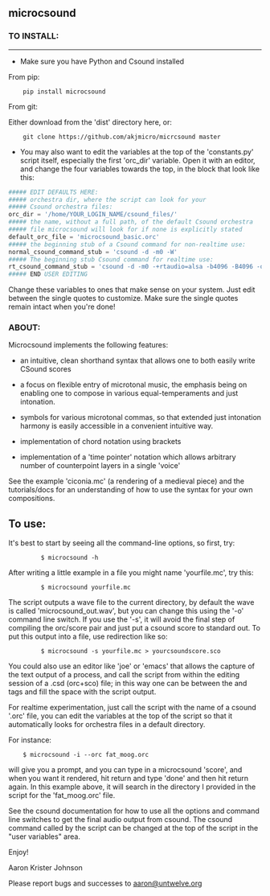 ## microcsound

### TO INSTALL:
____________

* Make sure you have Python and Csound installed

From pip:
```
    pip install microcsound
```

From git:

Either download from the 'dist' directory here, or:
```
    git clone https://github.com/akjmicro/micrcsound master
```

* You may also want to edit the variables at the top of the 'constants.py'
script itself, especially the first 'orc_dir' variable. Open it with an editor, and change the four variables towards
the top, in the block that look like this:

```python
##### EDIT DEFAULTS HERE:           
##### orchestra dir, where the script can look for your 
##### Csound orchestra files:
orc_dir = '/home/YOUR_LOGIN_NAME/csound_files/'
##### the name, without a full path, of the default Csound orchestra
##### file microcsound will look for if none is explicitly stated
default_orc_file = 'microcsound_basic.orc'
##### the beginning stub of a Csound command for non-realtime use:
normal_csound_command_stub = 'csound -d -m0 -W'
##### The beginning stub Csound command for realtime use:
rt_csound_command_stub = 'csound -d -m0 -+rtaudio=alsa -b4096 -B4096 -odac'
##### END USER EDITING 
```

Change these variables to ones that make sense on your system.
Just edit between the single quotes to customize. Make sure the single
quotes remain intact when you're done!

### ABOUT:

Microcsound implements the following features:

* an intuitive, clean shorthand syntax that allows one to both easily write
CSound scores

* a focus on flexible entry of microtonal music, the emphasis being on
enabling one to compose in various equal-temperaments and just
intonation.

* symbols for various microtonal commas, so that extended just
intonation harmony is easily accessible in a convenient intuitive way.

* implementation of chord notation using brackets

* implementation of a 'time pointer' notation which allows arbitrary
number of counterpoint layers in a single 'voice'

See the example 'ciconia.mc' (a rendering of a medieval piece) 
and the tutorials/docs for an understanding of how to use the syntax 
for your own compositions.

## To use:

It's best to start by seeing all the command-line options, so first, try:
```
         $ microcsound -h
```

After writing a little example in a file you might name 'yourfile.mc', try
this:  
```
         $ microcsound yourfile.mc
```

The script outputs a wave file to the current directory, by default the wave
is called 'microcsound_out.wav', but you can change this using the '-o' 
command line switch. If you use the '-s', it will avoid the 
final step of compiling the orc/score pair and just put a csound score to 
standard out. To put this output into a file, use redirection like so:
```
         $ microcsound -s yourfile.mc > yourcsoundscore.sco
```

You could also use an editor like 'joe' or 'emacs' that allows the
capture of the text output of a process, and call the script from
within the editing session of a .csd (orc+sco) file; in this way one
can be between the <CsScore> and </CsScore> tags and fill the space
with the script output.

For realtime experimentation, just call the script with the name of a
csound '.orc' file, you can edit the variables at the top of the script
so that it automatically looks for orchestra files in a default directory.

For instance:
```
	$ microcsound -i --orc fat_moog.orc
```

will give you a prompt, and you can type in a microcsound 'score', and when
you want it rendered, hit return and type 'done' and then hit return again.
In this example above, it will search in the directory I provided in the
script for the 'fat_moog.orc' file.	

See the csound documentation for how to use all the options and
command line switches to get the final audio output from csound.
The csound command called by the script can be changed at the top 
of the script in the "user variables" area.

Enjoy!

Aaron Krister Johnson

Please report bugs and successes to aaron@untwelve.org
